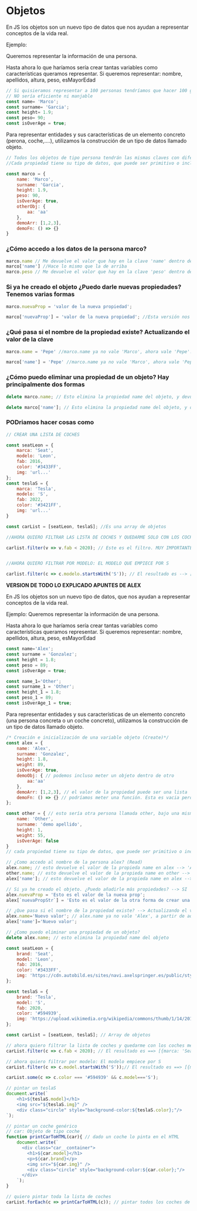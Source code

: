 # Objetos

En JS los objetos son un nuevo tipo de datos que nos ayudan a representar conceptos de la vida real.

Ejemplo:

Queremos representar la información de una persona.

Hasta ahora lo que haríamos sería crear tantas variables como características queramos representar.
Si queremos representar: nombre, apellidos, altura, peso, esMayorEdad

```js
// Si quisieramos representar a 100 personas tendríamos que hacer 100 grupos de varibles distintas.
// NO sería eficiente ni manjable
const name= 'Marco';
const surname= 'Garcia';
const height= 1.9;
const peso= 90;
const isOverAge = true;

```

Para representar entidades y sus características de un elemento concreto (perona, coche,....), utilizamos la construcción de un tipo de datos llamado objeto.

```js
// Todos los objetos de tipo persona tendrán las mismas claves con diferentes valores.
//Cada propiedad tiene su tipo de datos, que puede ser primitivo o incluso un array, una función u otro objeto.

const marco = {
    name: 'Marco',
    surname: 'Garcia',
    height: 1.9,
    peso: 90,
    isOverAge: true,
    otherObj: {
        aa: 'aa'
    },
    demoArr: [1,2,3],
    demoFn: () => {}
}

```
### ¿Cómo accedo a los datos de la persona marco?

```js
marco.name // Me devuelve el valor que hay en la clave 'name' dentro del objeto 'marco'
marco['name'] //Hace lo mismo que la de arriba
marco.peso // Me devuelve el valor que hay en la clave 'peso' dentro del objeto 'marco'


```

### Si ya he creado el objeto ¿Puedo darle nuevas propiedades? Tenemos varias formas

```js
marco.nuevaProp = 'valor de la nueva propiedad';

marco['nuevaProp'] = 'valor de la nueva propiedad'; //Esta versión nos permite meter guiones en la clave y ademas nos permite meter string literal (backticks) cuando la clave se genera de forma dinámica

```

### ¿Qué pasa si el nombre de la propiedad existe? Actualizando el valor de la clave

```js
marco.name = 'Pepe' //marco.name ya no vale 'Marco', ahora vale 'Pepe'.

marco['name'] = 'Pepe' //marco.name ya no vale 'Marco', ahora vale 'Pepe'.

```

### ¿Cómo puedo eliminar una propiedad de un objeto? Hay principalmente dos formas

```js
delete marco.name; // Esto elimina la propiedad name del objeto, y devuelve un booleano diciendo true si ha sido borrado y false si no ha sido borrado

delete marco['name']; // Esto elimina la propiedad name del objeto, y devuelve un booleano diciendo true si ha sido borrado y false si no ha sido borrado

```

### PODriamos hacer cosas como

```js
// CREAR UNA LISTA DE COCHES

const seatLeon = {
    marca: 'Seat',
    modelo: 'Leon',
    fab: 2016,
    color: '#3433FF',
    img: 'url...'
};
const teslaS = {
    marca: 'Tesla',
    modelo: 'S',
    fab: 2022,
    color: '#3421FF',
    img: 'url...'
}

const carList = [seatLeon, teslaS]; //Es una array de objetos

//AHORA QUIERO FILTRAR LAS LISTA DE COCHES Y QUEDARME SOLO CON LOS COCHES FABRICADOS ANTES DE 2020

carlist.filter(v => v.fab < 2020); // Este es el filtro. MUY IMPORTANTE EL TIPO DE DATOS QUE TENEMOS EN CADA MOMENTO. El resultado será [{marca:'Seat', modelo:'Leon'.....}]. En este caso nos devuelve el objeto entero porque filter no parte el objeto sino que devuelve los objetos que cumplen la condicion de fab<20.


//AHORA QUIERO FILTRAR POR MODELO: EL MODELO QUE EMPIECE POR S

carlist.filter(c => c.modelo.startsWith('S')); // El resultado es --> [{marca:'Tesla', modelo:'S'....}]. Al igual que antes filter nos devuelve los objetos que cumplen la condicion de empezar modelo con S.

```



**VERSION DE TODO LO EXPLICADO APUNTES DE ALEX**

En JS los objetos son un nuevo tipo de datos, que nos ayudan a representar conceptos de la vida real.

Ejemplo: Queremos representar la información de una persona.

Hasta ahora lo que haríamos sería crear tantas variables como características queramos representar. Si queremos representar: nombre, apellidos, altura, peso, esMayorEdad

```js
const name='Alex';
const surname = 'Gonzalez';
const height = 1.8;
const peso = 89;
const isOverAge = true;

const name_1='Other';
const surname_1 = 'Other';
const height_1 = 1.8;
const peso_1 = 89;
const isOverAge_1 = true;
```

Para representar entidades y sus características de un elemento concreto (una persona concreta o un coche concreto), utilizamos la construcción de un tipo de datos llamado objeto.

```js
/* Creación e inicialización de una variable objeto (Create)*/
const alex = {
    name: 'Alex', 
    surname: 'Gonzalez',
    height: 1.8,
    weight: 89,
    isOverAge: true,
    demoObj: { // podemos incluso meter un objeto dentro de otro
        aa:'aa'
    },
    demoArr: [1,2,3], // el valor de la propiedad puede ser una lista
    demoFn: () => {} // podríamos meter una función. Esta es vacia pero puede ser cualquier funcion
};

const other = { // esto sería otra persona llamada other, bajo una misma variables
    name: 'Other',
    surname: 'demo apellido',
    height: 1,
    weight: 55,
    isOverAge: false
}
// cada propiedad tiene su tipo de datos, que puede ser primitivo o incluso un array, una funcion u otro objeto

// ¿Como accedo al nombre de la persona alex? (Read)
alex.name; // esto devuelve el valor de la propieda name en alex --> 'Alex'
other.name; // esto devuelve el valor de la propieda name en other --> 'Other'
alex['name']; // esto devuelve el valor de la propieda name en alex --> 'Alex'

// Si ya he creado el objeto. ¿Puedo añadirle más propiedades? --> SI
alex.nuevaProp = 'Esto es el valor de la nueva prop';
alex[`nuevaPropStr`] = 'Esto es el valor de la otra forma de crear una nueva prop';

// ¿Que pasa si el nombre de la propiedad existe? --> Actualizando el valor (Update)
alex.name='Nuevo valor'; // alex.name ya no vale 'Alex', a partir de aqui vale 'Nuevo valor'
alex['name']='Nuevo valor';

// ¿Como puedo eliminar una propiedad de un objeto?
delete alex.name; // esto elimina la propiedad name del objeto
```

```js
const seatLeon = {
    brand: 'Seat',
    model: 'Leon',
    fab: 2016,
    color: '#3433FF',
    img: 'https://cdn.autobild.es/sites/navi.axelspringer.es/public/styles/1200/public/media/image/2022/01/seat-leon-2590117.jpg?itok=91wEEtNQ'
};

const teslaS = {
    brand: 'Tesla',
    model: 'S',
    fab: 2020,
    color: '#594939',
    img: 'https://upload.wikimedia.org/wikipedia/commons/thumb/1/14/2018_Tesla_Model_S_75D.jpg/1200px-2018_Tesla_Model_S_75D.jpg'
};

const carList = [seatLeon, teslaS]; // Array de objetos

// ahora quiero filtrar la lista de coches y quedarme con los coches menores a 2020
carList.filter(c => c.fab < 2020); // El resultado es ==> [{marca: 'Seat', modelo:'Leon' ...}]

// ahora quiero filtrar por modelo: El modelo empiece por S
carList.filter(c => c.model.startsWith('S'));// El resultado es ==> [{marca: 'Tesla', modelo:'S', fab:2020 ...}]

carList.some(c => c.color === '#594939' && c.model==='S');

// pintar un teslaS
document.write(`
    <h1>${teslaS.model}</h1>
    <img src="${teslaS.img}" />
    <div class="circle" style="background-color:${teslaS.color};"/>
`);

// pintar un coche genérico
// car: Objeto de tipo coche
function printCarToHTML(car){ // dado un coche lo pinta en el HTML
    document.write(`
      <div class="car__container">
        <h1>${car.model}</h1>
        <p>${car.brand}</p>
        <img src="${car.img}" />
        <div class="circle" style="background-color:${car.color};"/>
      </div>
    `);
}

// quiero pintar toda la lista de coches
carList.forEach(c => printCarToHTML(c)); // pintar todos los coches de la lista
```